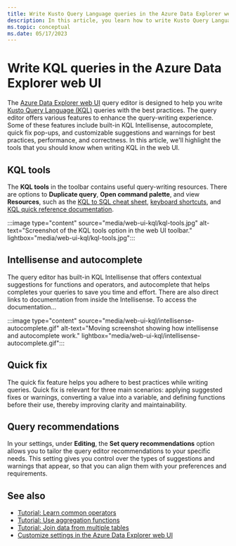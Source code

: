 ```yaml
---
title: Write Kusto Query Language queries in the Azure Data Explorer web UI
description: In this article, you learn how to write Kusto Query Language (KQL) queries in the Azure Data Explorer web UI.
ms.topic: conceptual
ms.date: 05/17/2023
---
```

# Write KQL queries in the Azure Data Explorer web UI

The [Azure Data Explorer web UI](https://dataexplorer.azure.com/) query editor is designed to help you write [Kusto Query Language (KQL)](kusto/query/index.md) queries with the best practices. The query editor offers various features to enhance the query-writing experience. Some of these features include built-in KQL Intellisense, autocomplete, quick fix pop-ups, and customizable suggestions and warnings for best practices, performance, and correctness. In this article, we'll highlight the tools that you should know when writing KQL in the web UI.

## KQL tools

The **KQL tools** in the toolbar contains useful query-writing resources. There are options to **Duplicate query**, **Open command palette**, and view **Resources**, such as the [KQL to SQL cheat sheet](kusto/query/sqlcheatsheet.md), [keyboard shortcuts](web-ui-query-keyboard-shortcuts.md), and [KQL quick reference documentation](kql-quick-reference.md).

:::image type="content" source="media/web-ui-kql/kql-tools.jpg" alt-text="Screenshot of the KQL tools option in the web UI toolbar." lightbox="media/web-ui-kql/kql-tools.jpg":::

## Intellisense and autocomplete

The query editor has built-in KQL Intellisense that offers contextual suggestions for functions and operators, and autocomplete that helps completes your queries to save you time and effort. There are also direct links to documentation from inside the Intellisense. To access the documentation...

:::image type="content" source="media/web-ui-kql/intellisense-autocomplete.gif" alt-text="Moving screenshot showing how intellisense and autocomplete work." lightbox="media/web-ui-kql/intellisense-autocomplete.gif":::

## Quick fix

The quick fix feature helps you adhere to best practices while writing queries. Quick fix is relevant for three main scenarios: applying suggested fixes or warnings, converting a value into a variable, and defining functions before their use, thereby improving clarity and maintainability.

## Query recommendations

In your settings, under **Editing**, the **Set query recommendations** option allows you to tailor the query editor recommendations to your specific needs. This setting gives you control over the types of suggestions and warnings that appear, so that you can align them with your preferences and requirements.

## See also

* [Tutorial: Learn common operators](kusto/query/tutorials/learn-common-operators.md)
* [Tutorial: Use aggregation functions](kusto/query/tutorials/use-aggregation-functions.md)
* [Tutorial: Join data from multiple tables](kusto/query/tutorials/join-data-from-multiple-tables.md)
* [Customize settings in the Azure Data Explorer web UI](web-customize-settings.md)
